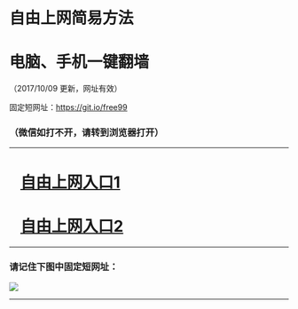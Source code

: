 ﻿# 自由上网简易方法

# 电脑、手机一键翻墙

（2017/10/09 更新，网址有效）

固定短网址：https://git.io/free99

### （微信如打不开，请转到浏览器打开）


***





# &nbsp;&nbsp; <a href="http://ft12117635.fwq-tz-1001.info/fwqtz01.html?t=100900113052 " target="_blank">自由上网入口1</a>
# &nbsp;&nbsp; <a href="http://ft2342532280.fwq-tz-1002.info/fwqtz02.html?t=100900124978 " target="_blank">自由上网入口2</a>
***

### 请记住下图中固定短网址：

<img src="https://s3-us-west-2.amazonaws.com/fwq-1001/yjfq-20170905okok.png" /> 


***

